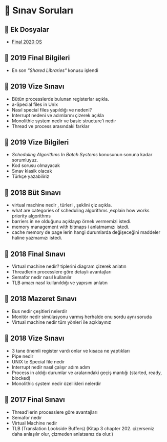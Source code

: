 # 📃 Sınav Soruları

## 📂 Ek Dosyalar

<!--YPackage.YGitbookIntegration-tarafından-otomatik-oluşturulmuştur-->

- [Final 2020 OS](Final%202020%20OS.pdf)

<!--YPackage.YGitbookIntegration-tarafından-otomatik-oluşturulmuştur-->

## 📅 2019 Final Bilgileri
- En son _"Shared Libraries"_ konusu işlendi

## 📅 2019 Vize Sınavı
- Bütün processlerde bulunan registerlar açıkla.
- a-Special files in Unix
- Nasıl special files yapıldığı ve nedeni?
- Interrupt nedeni ve adımlarını çizerek açıkla
- Monolithic system nedir ve basic structure'i nedir
- Thread ve process arasındaki farklar

## 📅 2019 Vize Bilgileri

- _Scheduling Algorithms In Batch Systems_ konusunun sonuna kadar sorumluyuz.
- Kod sorusu olmayacak
- Sınav klasik olacak
- Türkçe yazabiliriz

## 📅 2018 Büt Sınavı

- virtual machine nedir , türleri , şeklini çiz açıkla.
- what are categories of scheduling algorithms ,explain how works priority algorithms
- barriers in ne olduğunu açıklayıp örnek vermemizi istedi.
- memory management with bitmaps i anlatmamızı istedi.
- cache memory de page lerin hangi durumlarda değişeceğini maddeler haline yazmamızı istedi.

## 📅 2018 Final Sınavı

- Virtual machine nedir? tiplerini diagram çizerek anlatın
- Threadlerin processlere göre detaylı avantajları
- Semafor nedir nasıl kullanılır
- TLB amacı nasıl kullanıldığı ve yapısını anlatın

## 📅 2018 Mazeret Sınavı

- Bus nedir çeşitleri nelerdir
- Monitör nedir simülasyonu varmış herhalde onu sordu aynı soruda
- Virtual machine nedir tüm yönleri ile açıklayınız

## 📅 2018 Vize Sınavı

- 3 tane önemli register vardı onlar ve kısaca ne yaptıkları
- Pipe nedir
- UNIX te Special file nedir
- Interrupt nedir nasıl çalışır adım adım
- Process in aldığı durumlar ve aralarındaki geçiş mantığı (started, ready, blocked)
- Monolithic system nedir özellikleri nelerdir

## 📅 2017 Final Sınavı

- Thread'lerin processlere göre avantajları
- Semafor nedir
- Virtual Machine nedir
- TLB (Translation Lookside Buffers) (Kitap 3 chapter 202. çizerseniz daha anlaşılır olur, çizmeden anlatsanız da olur.)


